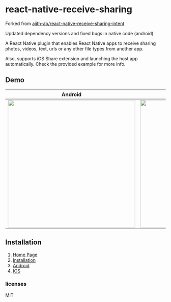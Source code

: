 # react-native-receive-sharing

Forked from [ajith-ab/react-native-receive-sharing-intent](https://github.com/ajith-ab/react-native-receive-sharing-intent)

Updated dependency versions and fixed bugs in native code (android).

A React Native plugin that enables React Native apps to receive sharing photos, videos, text, urls or any other file types from another app.

Also, supports iOS Share extension and launching the host app automatically. Check the provided example for more info.

## Demo

| Android | Ios |
| :---: | :---: |
| <img height="400" src="https://raw.githubusercontent.com/ajith-ab/react-native-receive-sharing-intent/master/doc/android.gif" />| <img height="400"  src="https://raw.githubusercontent.com/ajith-ab/react-native-receive-sharing-intent/master/doc/ios.gif" /> |


## Installation

1. <a href="https://ajith-ab.github.io/react-native-receive-sharing-intent/" >Home Page</a>
2. <a href="https://ajith-ab.github.io/react-native-receive-sharing-intent/docs/intro" >Installation</a>
3. <a href="https://ajith-ab.github.io/react-native-receive-sharing-intent/docs/android" >Android</a>
4. <a href="https://ajith-ab.github.io/react-native-receive-sharing-intent/docs/ios" >IOS</a>

### licenses

MIT
